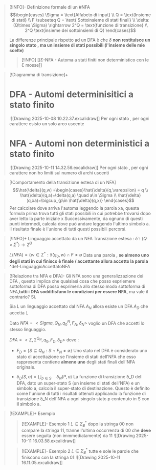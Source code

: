 >[!INFO]- Definizione formale di un #NFA
>$$\begin{cases} \Sigma = \text{Alfabeto di input} \\
Q = \text{Insieme di stati} \\
F \subseteq Q = \text{ Sottoinsieme di stati finali} \\
\delta: (Q\times \Sigma) \rightarrow 2^Q = \text{funzione di transizione} \\
2^Q \text{insieme dei sottoinsiemi di Q}
\end{cases}$$
>
>La differenze principale rispetto ad un DFA è che $\delta$ **non restituisce un singolo stato , ma un insieme di stati possibili (l'insieme delle mie scelte)**
>
> >[!INFO] [[Ɛ-NFA - Automa a stati finiti non deterministico con le Ɛ mosse]]

>[!Diagramma di transizione]+
># DFA - Automi determinisitici a stato finito
>![[Drawing 2025-10-08 10.22.37.excalidraw]]
>Per ogni stato , per ogni carattere esisto un solo arco uscente
># NFA - Automi non deterministici a stato finito
>![[Drawing 2025-10-11 14.32.56.excalidraw]]
>Per ogni stato , per ogni carattere non ho limiti sul numero di archi uscenti

>[!Comportamento della transizione estesa di un NFA]
>$$\hat{\delta}(q,w) =\begin{cases}\hat{\delta}(q,\varepsilon) = q \\
\hat{\delta}(q,a)=\delta(q,a) \quad a\in \Sigma \\
\hat{\delta}(q,xa)=\bigcup_{p\in \hat{\delta}(q,x)}
\end{cases}$$
Per calcolare dove arriva l'automa leggendo la parola xa, questa formula prima trova tutti gli stati possibili in cui potrebbe trovarsi dopo aver letto la parte iniziale x Successivamente, da ognuno di questi punti intermedi, calcola dove può andare leggendo l'ultimo simbolo a. Il risultato finale è l'unione di tutti questi possibili percorsi.

>[!INFO]+ Linguaggio accettato da un NFA
>Transizione estesa : $\hat{\delta}:(Q\times \Sigma^*)\rightarrow 2^Q$
>
>$L(NFA) = \{w\in \Sigma^* : \hat{\delta}(q_{0},w)\cap F\not=\emptyset$
>Data una parola , **se almeno uno degli stati in cui finisco è finale / accettante allora accetto la parola** ^def-LinguaggioAccettatoNFA

>[!Relazione tra NFA e DFA]-
>Gli NFA sono una generalizzazione dei DFA , questo implica che qualsiasi cosa che posso espriemere sottoforma di DFA posso esprimerla allo stesso modo sottoforma di NFA,**tutti i DFA soddifisfano le condizioni per essere NFA**,  ma vale il contrario? Si.
>
>Sia L un linguaggio accettato dal NFA $A_{N}$ allora esiste un DFA $A_{D}$ che accetta L
>
>Dato $NFA = <Sigma,Q_{N},q_{0}^N,F_{N},\delta_{N}>$ voglio un DFA che accetti lo stesso linguaggio.
>
>$DFA = <\Sigma,2^{Q_{N}},q_{0},F_{D},\delta_{D}>$ dove :
>	- $F_{D}=\{S\subseteq Q_{N} : S\cap F_{N} \not=\emptyset\}$
>	  Uno stato nel  DFA è considerato uno stato di accettazione se l'insieme di stati dell'NFA che esso rappresenta contiene **almeno uno** degli stati finali dell'NFA originale.
>	  
>	- $\delta_{D}(S,a)=\bigcup_{p\in S}\quad\delta_{N}(P,a)$
>	  La funzione di transizione δ_D del DFA, dato un super-stato S (un insieme di stati dell'NFA) e un simbolo a, calcola il super-stato di destinazione. Questo è definito come l'unione di tutti i risultati ottenuti applicando la funzione di transizione δ_N dell'NFA a ogni singolo stato p contenuto in S con il simbolo a.

>[!EXAMPLE]+ Esempio
>>[!EXAMPLE]- Esempio 1
>>$L\in \Sigma_{B}^*$ dopo la stringa 00 non compare la stringa 11, tranne l'ultima occorrenza di 00 che **deve** essere seguita (non immmediatamente) da 11
>>![[Drawing 2025-10-11 16.03.58.excalidraw]]
>
>>[!EXAMPLE]- Esempio 2
>>$L\in \Sigma_{B}^*$ tutte e sole le parole che finiscono con la stringa 01
>>![[Drawing 2025-10-11 16.11.05.excalidraw]]
